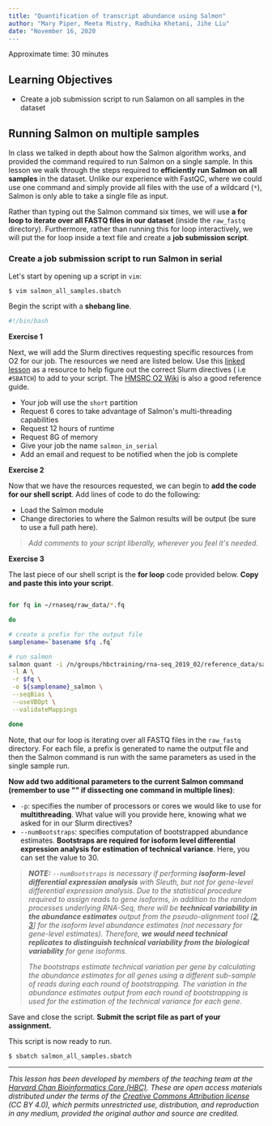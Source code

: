 ```yaml
---
title: "Quantification of transcript abundance using Salmon"
author: "Mary Piper, Meeta Mistry, Radhika Khetani, Jihe Liu"
date: "November 16, 2020
---
```


Approximate time: 30 minutes

## Learning Objectives

* Create a job submission script to run Salamon on all samples in the dataset

 
## Running Salmon on multiple samples 

In class we talked in depth about how the Salmon algorithm works, and provided the command required to run Salmon on a single sample. In this lesson we walk through the steps required to **efficiently run Salmon on all samples** in the dataset. Unlike our experience with FastQC, where we could use one command and simply provide all files with the use of a wildcard (`*`), Salmon is only able to take a single file as input.

Rather than typing out the Salmon command six times, we will use **a for loop to iterate over all FASTQ files in our dataset** (inside the `raw_fastq` directory). Furthermore, rather than running this for loop interactively, we will put the for loop inside a text file and create a **job submission script**.

### Create a job submission script to run Salmon in serial

Let's start by opening up a script in `vim`:

```
$ vim salmon_all_samples.sbatch
```

Begin the script with a **shebang line**. 

```bash
#!/bin/bash

```
**Exercise 1**

Next, we will add the Slurm directives requesting specific resources from O2 for our job. The resources we need are listed below. Use this [linked lesson](03_working_on_HPC.md#requesting-resources-from-slurm) as a resource to help figure out the correct Slurm directives ( i.e `#SBATCH`) to add to your script. The [HMSRC O2 Wiki](https://wiki.rc.hms.harvard.edu/display/O2/Using+Slurm+Basic) is also a good reference guide.

* Your job will use the `short` partition
* Request 6 cores to take advantage of Salmon's multi-threading capabilities
* Request 12 hours of runtime
* Request 8G of memory 
* Give your job the name `salmon_in_serial`
* Add an email and request to be notified when the job is complete


**Exercise 2**

Now that we have the resources requested, we can begin to **add the code for our shell script**. Add lines of code to do the following:

* Load the Salmon module
* Change directories to where the Salmon results will be output (be sure to use a full path here).

> *Add comments to your script liberally, wherever you feel it's needed.*

**Exercise 3**

The last piece of our shell script is the **for loop** code provided below. **Copy and paste this into your script**.

```bash

for fq in ~/rnaseq/raw_data/*.fq

do

# create a prefix for the output file
samplename=`basename $fq .fq`

# run salmon
salmon quant -i /n/groups/hbctraining/rna-seq_2019_02/reference_data/salmon.ensembl38.idx.09-06-2019 \
 -l A \
 -r $fq \
 -o ${samplename}_salmon \
 --seqBias \
 --useVBOpt \
 --validateMappings

done

```

Note, that our for loop is iterating over all FASTQ files in the `raw_fastq` directory. For each file, a prefix is generated to name the output file and then the Salmon command is run with the same parameters as used in the single sample run.

**Now add two additional parameters to the current Salmon command (remember to use "\" if dissecting one command in multiple lines)**: 

* `-p`: specifies the number of processors or cores we would like to use for **multithreading**. What value will you provide here, knowing what we asked for in our Slurm directives?
* `--numBootstraps`: specifies computation of bootstrapped abundance estimates. **Bootstraps are required for isoform level differential expression analysis for estimation of technical variance**. Here, you can set the value to 30.
	
> _**NOTE:** `--numBootstraps` is necessary if performing **isoform-level differential expression analysis** with Sleuth, but not for gene-level differential expression analysis. Due to the statistical procedure required to assign reads to gene isoforms, in addition to the random processes underlying RNA-Seq, there will be **technical variability in the abundance estimates** output from the pseudo-alignment tool [[2](https://rawgit.com/pachterlab/sleuth/master/inst/doc/intro.html), [3](https://www.nature.com/articles/nmeth.4324)] for the isoform level abundance estimates (not necessary for gene-level estimates). Therefore, **we would need technical replicates to distinguish technical variability from the biological variability** for gene isoforms._
>
> _The bootstraps estimate technical variation per gene by calculating the abundance estimates for all genes using a different sub-sample of reads during each round of bootstrapping. The variation in the abundance estimates output from each round of bootstrapping is used for the estimation of the technical variance for each gene._

Save and close the script. **Submit the script file as part of your assignment.** 

This script is now ready to run.

```
$ sbatch salmon_all_samples.sbatch
```

---

*This lesson has been developed by members of the teaching team at the [Harvard Chan Bioinformatics Core (HBC)](http://bioinformatics.sph.harvard.edu/). These are open access materials distributed under the terms of the [Creative Commons Attribution license](https://creativecommons.org/licenses/by/4.0/) (CC BY 4.0), which permits unrestricted use, distribution, and reproduction in any medium, provided the original author and source are credited.*

